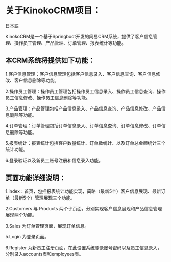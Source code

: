 # 关于KinokoCRM项目：
[日本語]()

KinokoCRM是一个基于Springboot开发的简易CRM系统，提供了客户信息管理、操作员工管理、产品管理、订单管理、报表统计等功能。

## 本CRM系统将提供如下功能：

1.客户信息管理：客户信息管理包括客户信息录入、客户信息查询、客户信息修改、客户信息删除等功能。

2.操作员工管理：操作员工管理包括操作员工信息录入、操作员工信息查询、操作员工信息修改、操作员工信息删除等功能。

3.产品管理：产品管理包括产品信息录入、产品信息查询、产品信息修改、产品信息删除等功能。

4.订单管理：订单管理包括订单信息录入、订单信息查询、订单信息修改、订单信息删除等功能。

5.报表统计：报表统计包括客户数量统计、订单数统计、以及订单总金额统计三个统计功能。

6.登录验证以及新员工账号注册和信息录入功能。

## 页面功能详细说明：

1.index：首页，包括报表统计功能实现，简略（最新5个）客户信息展现、最新订单（最新5个）管理展现三个功能。

2.Customers 与 Products 两个子页面，分别实现客户信息展现和产品信息管理展现两个功能。

3.Sales 为订单管理页面，展现订单信息。

5.Login 为登录页面。

6.Register 为新员工注册页面，在此设置系统登录账号密码以及员工信息录入，分别录入accounts表和employees表。
